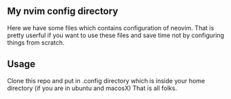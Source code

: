 ## My nvim config directory
Here we have some files which contains configuration of neovim.
That is pretty userful if you want to use these files and save time not by configuring things from scratch.
## Usage
Clone this repo and put in .config directory which is inside your home directory (if you are in ubuntu and macosX)
That is all folks.
